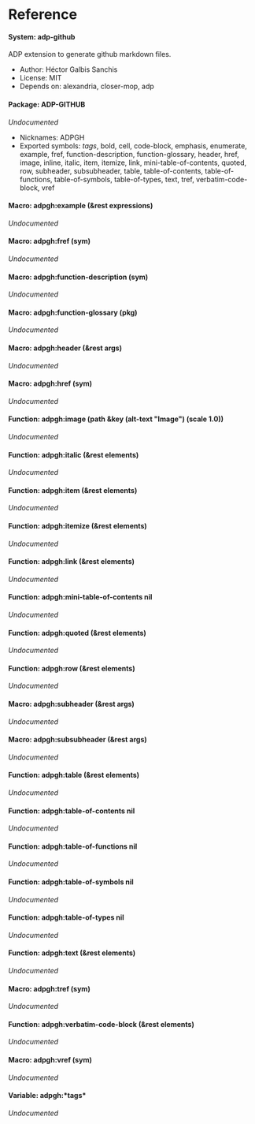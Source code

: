 
<a id="header-adp-github-reference"></a>
# Reference

#### System: adp-github

ADP extension to generate github markdown files\.

* Author: Héctor Galbis Sanchis
* License: MIT
* Depends on: alexandria, closer-mop, adp

#### Package: ADP-GITHUB

_Undocumented_

* Nicknames: ADPGH
* Exported symbols: *tags*, bold, cell, code-block, emphasis, enumerate, example, fref, function-description, function-glossary, header, href, image, inline, italic, item, itemize, link, mini-table-of-contents, quoted, row, subheader, subsubheader, table, table-of-contents, table-of-functions, table-of-symbols, table-of-types, text, tref, verbatim-code-block, vref

#### Macro: adpgh:example (&rest expressions)

_Undocumented_

#### Macro: adpgh:fref (sym)

_Undocumented_

#### Macro: adpgh:function-description (sym)

_Undocumented_

#### Macro: adpgh:function-glossary (pkg)

_Undocumented_

#### Macro: adpgh:header (&rest args)

_Undocumented_

#### Macro: adpgh:href (sym)

_Undocumented_

#### Function: adpgh:image (path &key (alt-text "Image") (scale 1.0))

_Undocumented_

#### Function: adpgh:italic (&rest elements)

_Undocumented_

#### Function: adpgh:item (&rest elements)

_Undocumented_

#### Function: adpgh:itemize (&rest elements)

_Undocumented_

#### Function: adpgh:link (&rest elements)

_Undocumented_

#### Function: adpgh:mini-table-of-contents nil

_Undocumented_

#### Function: adpgh:quoted (&rest elements)

_Undocumented_

#### Function: adpgh:row (&rest elements)

_Undocumented_

#### Macro: adpgh:subheader (&rest args)

_Undocumented_

#### Macro: adpgh:subsubheader (&rest args)

_Undocumented_

#### Function: adpgh:table (&rest elements)

_Undocumented_

#### Function: adpgh:table-of-contents nil

_Undocumented_

#### Function: adpgh:table-of-functions nil

_Undocumented_

#### Function: adpgh:table-of-symbols nil

_Undocumented_

#### Function: adpgh:table-of-types nil

_Undocumented_

#### Function: adpgh:text (&rest elements)

_Undocumented_

#### Macro: adpgh:tref (sym)

_Undocumented_

#### Function: adpgh:verbatim-code-block (&rest elements)

_Undocumented_

#### Macro: adpgh:vref (sym)

_Undocumented_

#### Variable: adpgh\:\*tags\*

_Undocumented_